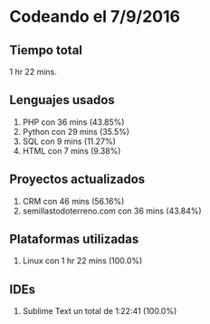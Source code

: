 # Codeando el 7/9/2016

## Tiempo total
1 hr 22 mins.

## Lenguajes usados
1. PHP con 36 mins (43.85%)
1. Python con 29 mins (35.5%)
1. SQL con 9 mins (11.27%)
1. HTML con 7 mins (9.38%)

## Proyectos actualizados
1. CRM con 46 mins (56.16%)
1. semillastodoterreno.com con 36 mins (43.84%)

## Plataformas utilizadas
1. Linux con 1 hr 22 mins (100.0%)

## IDEs
1. Sublime Text un total de 1:22:41 (100.0%)
